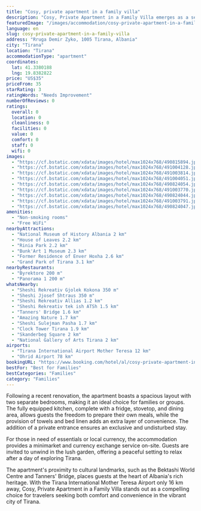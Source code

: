 ```yaml
---
title: "Cosy, private apartment in a family villa"
description: "Cosy, Private Apartment in a Family Villa emerges as a serene retreat for travelers seeking the comfort of home with the convenience of a prime Tirana location."
featuredImage: "/images/accommodation/cosy-private-apartment-in-a-family-villa-490815894.jpg"
language: en
slug: cosy-private-apartment-in-a-family-villa
address: "Rruga Demir Zyko, 1005 Tirana, Albania"
city: "Tirana"
location: "Tirana"
accommodationType: "apartment"
coordinates:
  lat: 41.3380188
  lng: 19.8382822
price: "US$35"
priceFrom: 35
starRating: 3
ratingWords: "Needs Improvement"
numberOfReviews: 0
ratings:
  overall: 0
  location: 0
  cleanliness: 0
  facilities: 0
  value: 0
  comfort: 0
  staff: 0
  wifi: 0
images:
  - "https://cf.bstatic.com/xdata/images/hotel/max1024x768/490815894.jpg?k=dffadf888ff673a770a9146d12278054952aa5a8580e8b33fe89dd159494194d&o=&hp=1"
  - "https://cf.bstatic.com/xdata/images/hotel/max1024x768/491004128.jpg?k=feeafac015b9efe9ae632894c01948c6ae38d5676379cab2d2c660416e962f86&o=&hp=1"
  - "https://cf.bstatic.com/xdata/images/hotel/max1024x768/491003814.jpg?k=7a5332250b1450b902ad580e90216098045ae5d271865b0aac47940b623b3db6&o=&hp=1"
  - "https://cf.bstatic.com/xdata/images/hotel/max1024x768/491004051.jpg?k=6f83335cec1e82b900b6cecc3dec6732191e4ab7e37ce274d1e2036c81935a6d&o=&hp=1"
  - "https://cf.bstatic.com/xdata/images/hotel/max1024x768/490824054.jpg?k=0813c4de0bbb1c7ec6369f6b0add56623153a460ddc2fe3dd9877361ef0980af&o=&hp=1"
  - "https://cf.bstatic.com/xdata/images/hotel/max1024x768/491003770.jpg?k=446e9bca411ea181cf11ef59426377a5a97db7aa12f9cdb9e4642a20bf154825&o=&hp=1"
  - "https://cf.bstatic.com/xdata/images/hotel/max1024x768/490824044.jpg?k=e3b09ac419c2e0364e244e11af4a33c4ebba928e41f210f5a3ee37820d4351dc&o=&hp=1"
  - "https://cf.bstatic.com/xdata/images/hotel/max1024x768/491003791.jpg?k=0b635f1ce6dd3b8b1072256f7aa61d50bcb9869a4a949b96a4cf52c03784191c&o=&hp=1"
  - "https://cf.bstatic.com/xdata/images/hotel/max1024x768/490824047.jpg?k=5489c72505595843d6e097e4586d1ae679f557392ca9cc707304648e7081cfd7&o=&hp=1"
amenities:
  - "Non-smoking rooms"
  - "Free WiFi"
nearbyAttractions:
  - "National Museum of History Albania 2 km"
  - "House of Leaves 2.2 km"
  - "Rinia Park 2.2 km"
  - "Bunk'Art 1 Museum 2.3 km"
  - "Former Residence of Enver Hoxha 2.6 km"
  - "Grand Park of Tirana 3.1 km"
nearbyRestaurants:
  - "Byrektore 200 m"
  - "Panorama 1 200 m"
whatsNearby:
  - "Sheshi Rekreativ Gjolek Kokona 350 m"
  - "Sheshi Jjosef Shtraus 350 m"
  - "Sheshi Rekreativ Allias 1.2 km"
  - "Sheshi Rekreativ tek ish ATSh 1.5 km"
  - "Tanners' Bridge 1.6 km"
  - "Amazing Nature 1.7 km"
  - "Sheshi Sulejman Pasha 1.7 km"
  - "Clock Tower Tirana 1.9 km"
  - "Skanderbeg Square 2 km"
  - "National Gallery of Arts Tirana 2 km"
airports:
  - "Tirana International Airport Mother Teresa 12 km"
  - "Ohrid Airport 78 km"
bookingURL: "https://www.booking.com/hotel/al/cosy-private-apartment-in-a-family-villa.en-gb.html?aid=8035640"
bestFor: "Best for Families"
bestCategories: "Families"
category: "Families"
---
```


Following a recent renovation, the apartment boasts a spacious layout with two separate bedrooms, making it an ideal choice for families or groups. The fully equipped kitchen, complete with a fridge, stovetop, and dining area, allows guests the freedom to prepare their own meals, while the provision of towels and bed linen adds an extra layer of convenience. The addition of a private entrance ensures an exclusive and undisturbed stay.

For those in need of essentials or local currency, the accommodation provides a minimarket and currency exchange service on-site. Guests are invited to unwind in the lush garden, offering a peaceful setting to relax after a day of exploring Tirana.

The apartment's proximity to cultural landmarks, such as the Bektashi World Centre and Tanners' Bridge, places guests at the heart of Albania's rich heritage. With the Tirana International Mother Teresa Airport only 16 km away, Cosy, Private Apartment in a Family Villa stands out as a compelling choice for travelers seeking both comfort and convenience in the vibrant city of Tirana.